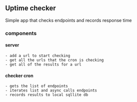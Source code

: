 ## Uptime checker
Simple app that checks endpoints and records response time 

### components
  #### server
    - add a url to start checking
    - get all the urls that the cron is checking
    - get all of the results for a url

  #### checker cron
    - gets the list of endpoints
    - iterates list and async calls endpoints
    - records results to local sqllite db